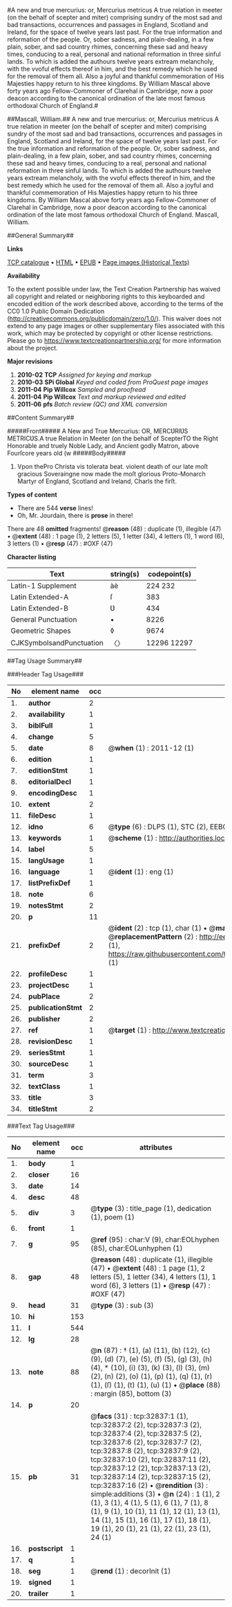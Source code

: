 #A new and true mercurius: or, Mercurius metricus A true relation in meeter (on the behalf of scepter and miter) comprising sundry of the most sad and bad transactions, occurrences and passages in England, Scotland and Ireland, for the space of twelve years last past. For the true information and reformation of the people. Or, sober sadness, and plain-dealing, in a few plain, sober, and sad country rhimes, concerning these sad and heavy times, conducing to a real, personal and national reformation in three sinful lands. To which is added the authours twelve years extream melancholy, with the vvoful effects thereof in him, and the best remedy which he used for the removal of them all. Also a joyful and thankful commemoration of His Majesties happy return to his three kingdoms. By William Mascal above forty years ago Fellow-Commoner of Clarehal in Cambridge, now a poor deacon according to the canonical ordination of the late most famous orthodoxal Church of England.#

##Mascall, William.##
A new and true mercurius: or, Mercurius metricus A true relation in meeter (on the behalf of scepter and miter) comprising sundry of the most sad and bad transactions, occurrences and passages in England, Scotland and Ireland, for the space of twelve years last past. For the true information and reformation of the people. Or, sober sadness, and plain-dealing, in a few plain, sober, and sad country rhimes, concerning these sad and heavy times, conducing to a real, personal and national reformation in three sinful lands. To which is added the authours twelve years extream melancholy, with the vvoful effects thereof in him, and the best remedy which he used for the removal of them all. Also a joyful and thankful commemoration of His Majesties happy return to his three kingdoms. By William Mascal above forty years ago Fellow-Commoner of Clarehal in Cambridge, now a poor deacon according to the canonical ordination of the late most famous orthodoxal Church of England.
Mascall, William.

##General Summary##

**Links**

[TCP catalogue](http://www.ota.ox.ac.uk/tcp/)  • 
[HTML](http://tei.it.ox.ac.uk/tcp/Texts-HTML/free/A52/A52160.html)  • 
[EPUB](http://tei.it.ox.ac.uk/tcp/Texts-EPUB/free/A52/A52160.epub) • 
[Page images (Historical Texts)](https://historicaltexts.jisc.ac.uk/eebo-99828410e)

**Availability**

To the extent possible under law, the Text Creation Partnership has waived all copyright and related or neighboring rights to this keyboarded and encoded edition of the work described above, according to the terms of the CC0 1.0 Public Domain Dedication (http://creativecommons.org/publicdomain/zero/1.0/). This waiver does not extend to any page images or other supplementary files associated with this work, which may be protected by copyright or other license restrictions. Please go to https://www.textcreationpartnership.org/ for more information about the project.

**Major revisions**

1. __2010-02__ __TCP__ *Assigned for keying and markup*
1. __2010-03__ __SPi Global__ *Keyed and coded from ProQuest page images*
1. __2011-04__ __Pip Willcox__ *Sampled and proofread*
1. __2011-04__ __Pip Willcox__ *Text and markup reviewed and edited*
1. __2011-06__ __pfs__ *Batch review (QC) and XML conversion*

##Content Summary##

#####Front#####
A New and True Mercurius: OR, MERCƲRIƲS METRICƲS.A true Relation in Meeter (on the behalf of ScepterTO the Right Honorable and truely Noble Lady, and Ancient godly Matron, above Fourſcore years old (w
#####Body#####

1. Vpon thePro Christa vis tolerata beat. violent death of our late moſt gracious Soveraingne now made the moſt glorious Proto-Monarch Martyr of
England, Scotland and Ireland, Charls the firſt.

**Types of content**

  * There are 544 **verse** lines!
  * Oh, Mr. Jourdain, there is **prose** in there!

There are 48 **omitted** fragments! 
 @__reason__ (48) : duplicate (1), illegible (47)  •  @__extent__ (48) : 1 page (1), 2 letters (5), 1 letter (34), 4 letters (1), 1 word (6), 3 letters (1)  •  @__resp__ (47) : #OXF (47)

**Character listing**


|Text|string(s)|codepoint(s)|
|---|---|---|
|Latin-1 Supplement|àè|224 232|
|Latin Extended-A|ſ|383|
|Latin Extended-B|Ʋ|434|
|General Punctuation|•|8226|
|Geometric Shapes|◊|9674|
|CJKSymbolsandPunctuation|〈〉|12296 12297|

##Tag Usage Summary##

###Header Tag Usage###

|No|element name|occ|attributes|
|---|---|---|---|
|1.|__author__|2||
|2.|__availability__|1||
|3.|__biblFull__|1||
|4.|__change__|5||
|5.|__date__|8| @__when__ (1) : 2011-12 (1)|
|6.|__edition__|1||
|7.|__editionStmt__|1||
|8.|__editorialDecl__|1||
|9.|__encodingDesc__|1||
|10.|__extent__|2||
|11.|__fileDesc__|1||
|12.|__idno__|6| @__type__ (6) : DLPS (1), STC (2), EEBO-CITATION (1), PROQUEST (1), VID (1)|
|13.|__keywords__|1| @__scheme__ (1) : http://authorities.loc.gov/ (1)|
|14.|__label__|5||
|15.|__langUsage__|1||
|16.|__language__|1| @__ident__ (1) : eng (1)|
|17.|__listPrefixDef__|1||
|18.|__note__|6||
|19.|__notesStmt__|2||
|20.|__p__|11||
|21.|__prefixDef__|2| @__ident__ (2) : tcp (1), char (1)  •  @__matchPattern__ (2) : ([0-9\-]+):([0-9IVX]+) (1), (.+) (1)  •  @__replacementPattern__ (2) : http://eebo.chadwyck.com/downloadtiff?vid=$1&page=$2 (1), https://raw.githubusercontent.com/textcreationpartnership/Texts/master/tcpchars.xml#$1 (1)|
|22.|__profileDesc__|1||
|23.|__projectDesc__|1||
|24.|__pubPlace__|2||
|25.|__publicationStmt__|2||
|26.|__publisher__|2||
|27.|__ref__|1| @__target__ (1) : http://www.textcreationpartnership.org/docs/. (1)|
|28.|__revisionDesc__|1||
|29.|__seriesStmt__|1||
|30.|__sourceDesc__|1||
|31.|__term__|3||
|32.|__textClass__|1||
|33.|__title__|3||
|34.|__titleStmt__|2||


###Text Tag Usage###

|No|element name|occ|attributes|
|---|---|---|---|
|1.|__body__|1||
|2.|__closer__|16||
|3.|__date__|14||
|4.|__desc__|48||
|5.|__div__|3| @__type__ (3) : title_page (1), dedication (1), poem (1)|
|6.|__front__|1||
|7.|__g__|95| @__ref__ (95) : char:V (9), char:EOLhyphen (85), char:EOLunhyphen (1)|
|8.|__gap__|48| @__reason__ (48) : duplicate (1), illegible (47)  •  @__extent__ (48) : 1 page (1), 2 letters (5), 1 letter (34), 4 letters (1), 1 word (6), 3 letters (1)  •  @__resp__ (47) : #OXF (47)|
|9.|__head__|31| @__type__ (3) : sub (3)|
|10.|__hi__|153||
|11.|__l__|544||
|12.|__lg__|28||
|13.|__note__|88| @__n__ (87) : † (1), (a) (11), (b) (12), (c) (9), (d) (7), (e) (5), (f) (5), (g) (3), (h) (4), * (10), (i) (3), (k) (3), (l) (3), (m) (2), (n) (2), (o) (1), (p) (1), (q) (1), (r) (1), (ſ) (1), (t) (1), (u) (1)  •  @__place__ (88) : margin (85), bottom (3)|
|14.|__p__|20||
|15.|__pb__|31| @__facs__ (31) : tcp:32837:1 (1), tcp:32837:2 (2), tcp:32837:3 (2), tcp:32837:4 (2), tcp:32837:5 (2), tcp:32837:6 (2), tcp:32837:7 (2), tcp:32837:8 (2), tcp:32837:9 (2), tcp:32837:10 (2), tcp:32837:11 (2), tcp:32837:12 (2), tcp:32837:13 (2), tcp:32837:14 (2), tcp:32837:15 (2), tcp:32837:16 (2)  •  @__rendition__ (3) : simple:additions (3)  •  @__n__ (24) : 1 (1), 2 (1), 3 (1), 4 (1), 5 (1), 6 (1), 7 (1), 8 (1), 9 (1), 10 (1), 11 (1), 12 (1), 13 (1), 14 (1), 15 (1), 16 (1), 17 (1), 18 (1), 19 (1), 20 (1), 21 (1), 22 (1), 23 (1), 24 (1)|
|16.|__postscript__|1||
|17.|__q__|1||
|18.|__seg__|1| @__rend__ (1) : decorInit (1)|
|19.|__signed__|1||
|20.|__trailer__|1||
